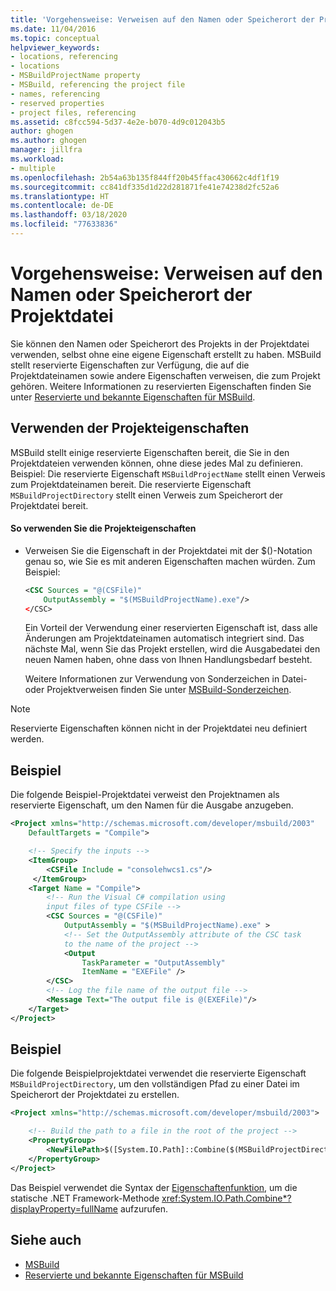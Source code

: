 ```yaml
---
title: 'Vorgehensweise: Verweisen auf den Namen oder Speicherort der Projektdatei | Microsoft-Dokumentation'
ms.date: 11/04/2016
ms.topic: conceptual
helpviewer_keywords:
- locations, referencing
- locations
- MSBuildProjectName property
- MSBuild, referencing the project file
- names, referencing
- reserved properties
- project files, referencing
ms.assetid: c8fcc594-5d37-4e2e-b070-4d9c012043b5
author: ghogen
ms.author: ghogen
manager: jillfra
ms.workload:
- multiple
ms.openlocfilehash: 2b54a63b135f844ff20b45ffac430662c4df1f19
ms.sourcegitcommit: cc841df335d1d22d281871fe41e74238d2fc52a6
ms.translationtype: HT
ms.contentlocale: de-DE
ms.lasthandoff: 03/18/2020
ms.locfileid: "77633836"
---
```

# <a name="how-to-reference-the-name-or-location-of-the-project-file"></a>Vorgehensweise: Verweisen auf den Namen oder Speicherort der Projektdatei

Sie können den Namen oder Speicherort des Projekts in der Projektdatei verwenden, selbst ohne eine eigene Eigenschaft erstellt zu haben. MSBuild stellt reservierte Eigenschaften zur Verfügung, die auf die Projektdateinamen sowie andere Eigenschaften verweisen, die zum Projekt gehören. Weitere Informationen zu reservierten Eigenschaften finden Sie unter [Reservierte und bekannte Eigenschaften für MSBuild](../msbuild/msbuild-reserved-and-well-known-properties.md).

## <a name="use-the-project-properties"></a>Verwenden der Projekteigenschaften

 MSBuild stellt einige reservierte Eigenschaften bereit, die Sie in den Projektdateien verwenden können, ohne diese jedes Mal zu definieren. Beispiel: Die reservierte Eigenschaft `MSBuildProjectName` stellt einen Verweis zum Projektdateinamen bereit. Die reservierte Eigenschaft `MSBuildProjectDirectory` stellt einen Verweis zum Speicherort der Projektdatei bereit.

#### <a name="to-use-the-project-properties"></a>So verwenden Sie die Projekteigenschaften

- Verweisen Sie die Eigenschaft in der Projektdatei mit der $()-Notation genau so, wie Sie es mit anderen Eigenschaften machen würden. Zum Beispiel:

  ```xml
  <CSC Sources = "@(CSFile)"
      OutputAssembly = "$(MSBuildProjectName).exe"/>
  </CSC>
  ```

  Ein Vorteil der Verwendung einer reservierten Eigenschaft ist, dass alle Änderungen am Projektdateinamen automatisch integriert sind. Das nächste Mal, wenn Sie das Projekt erstellen, wird die Ausgabedatei den neuen Namen haben, ohne dass von Ihnen Handlungsbedarf besteht.

  Weitere Informationen zur Verwendung von Sonderzeichen in Datei- oder Projektverweisen finden Sie unter [MSBuild-Sonderzeichen](../msbuild/msbuild-special-characters.md).

> [!NOTE]
> Reservierte Eigenschaften können nicht in der Projektdatei neu definiert werden.

## <a name="example"></a>Beispiel

 Die folgende Beispiel-Projektdatei verweist den Projektnamen als reservierte Eigenschaft, um den Namen für die Ausgabe anzugeben.

```xml
<Project xmlns="http://schemas.microsoft.com/developer/msbuild/2003"
    DefaultTargets = "Compile">

    <!-- Specify the inputs -->
    <ItemGroup>
        <CSFile Include = "consolehwcs1.cs"/>
     </ItemGroup>
    <Target Name = "Compile">
        <!-- Run the Visual C# compilation using
        input files of type CSFile -->
        <CSC Sources = "@(CSFile)"
            OutputAssembly = "$(MSBuildProjectName).exe" >
            <!-- Set the OutputAssembly attribute of the CSC task
            to the name of the project -->
            <Output
                TaskParameter = "OutputAssembly"
                ItemName = "EXEFile" />
        </CSC>
        <!-- Log the file name of the output file -->
        <Message Text="The output file is @(EXEFile)"/>
    </Target>
</Project>
```

## <a name="example"></a>Beispiel

 Die folgende Beispielprojektdatei verwendet die reservierte Eigenschaft `MSBuildProjectDirectory`, um den vollständigen Pfad zu einer Datei im Speicherort der Projektdatei zu erstellen.

```xml
<Project xmlns="http://schemas.microsoft.com/developer/msbuild/2003">

    <!-- Build the path to a file in the root of the project -->
    <PropertyGroup>
        <NewFilePath>$([System.IO.Path]::Combine($(MSBuildProjectDirectory), `BuildInfo.txt`))</NewFilePath>
    </PropertyGroup>
</Project>
```

Das Beispiel verwendet die Syntax der [Eigenschaftenfunktion](property-functions.md), um die statische .NET Framework-Methode <xref:System.IO.Path.Combine*?displayProperty=fullName> aufzurufen.

## <a name="see-also"></a>Siehe auch

- [MSBuild](../msbuild/msbuild.md)
- [Reservierte und bekannte Eigenschaften für MSBuild](../msbuild/msbuild-reserved-and-well-known-properties.md)
